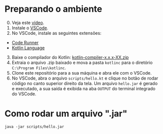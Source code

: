 # Preparando o ambiente

0. Veja este [vídeo](https://www.youtube.com/watch?v=QeVl8fXteI0).
1. Instale o [VSCode](https://code.visualstudio.com/download).
2. No VSCode, instale as seguintes extensões:
- [Code Runner](https://marketplace.visualstudio.com/items?itemName=formulahendry.code-runner)
- [Kotlin Language](https://marketplace.visualstudio.com/items?itemName=mathiasfrohlich.Kotlin)
3. Baixe o compilador do Kotlin: [kotlin-compiler-x.x.x-XX.zip](https://github.com/JetBrains/kotlin/releases)
4. Extraia o arquivo .zip baixado e mova a pasta `kotlinc` para o diretório `C:\Program Files\kotlinc`. 
5. Clone este repositório para a sua máquina e abra ele com o VSCode.
6. No VSCode, abra o arquivo `scripts/hello.kt` e clique no botão de rodar código no canto superior direito da tela. Um arquivo `hello.jar` é gerado e executado, a sua saída é exibida na aba `OUTPUT` do terminal integrado do VSCode.

# Como rodar um arquivo ".jar"

`java -jar scripts/hello.jar`